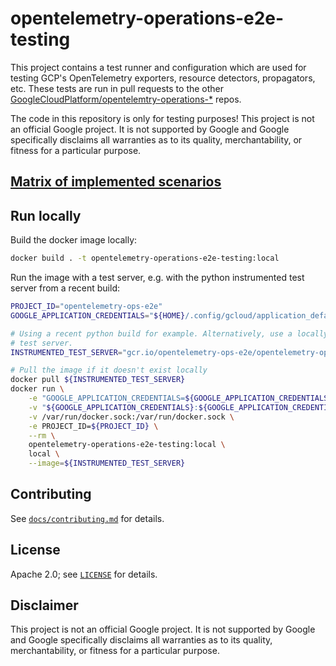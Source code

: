 # opentelemetry-operations-e2e-testing

This project contains a test runner and configuration which are used for testing
GCP's OpenTelemetry exporters, resource detectors, propagators, etc. These tests
are run in pull requests to the other
[GoogleCloudPlatform/opentelemtry-operations-*](https://github.com/GoogleCloudPlatform/?q=opentelemetry-operations-&type=&language=&sort=)
repos.

The code in this repository is only for testing purposes! This project is not an
official Google project. It is not supported by Google and Google specifically
disclaims all warranties as to its quality, merchantability, or fitness for a
particular purpose.

## [Matrix of implemented scenarios](matrix.md)

## Run locally

Build the docker image locally:

```bash
docker build . -t opentelemetry-operations-e2e-testing:local
```

Run the image with a test server, e.g. with the python instrumented test server
from a recent build:

```bash
PROJECT_ID="opentelemetry-ops-e2e"
GOOGLE_APPLICATION_CREDENTIALS="${HOME}/.config/gcloud/application_default_credentials.json"

# Using a recent python build for example. Alternatively, use a locally built
# test server.
INSTRUMENTED_TEST_SERVER="gcr.io/opentelemetry-ops-e2e/opentelemetry-operations-python-e2e-test-server:45ccd1d"

# Pull the image if it doesn't exist locally
docker pull ${INSTRUMENTED_TEST_SERVER}
docker run \
    -e "GOOGLE_APPLICATION_CREDENTIALS=${GOOGLE_APPLICATION_CREDENTIALS}" \
    -v "${GOOGLE_APPLICATION_CREDENTIALS}:${GOOGLE_APPLICATION_CREDENTIALS}:ro" \
    -v /var/run/docker.sock:/var/run/docker.sock \
    -e PROJECT_ID=${PROJECT_ID} \
    --rm \
    opentelemetry-operations-e2e-testing:local \
    local \
    --image=${INSTRUMENTED_TEST_SERVER}
```

## Contributing

See [`docs/contributing.md`](docs/contributing.md) for details.

## License

Apache 2.0; see [`LICENSE`](LICENSE) for details.

## Disclaimer

This project is not an official Google project. It is not supported by
Google and Google specifically disclaims all warranties as to its quality,
merchantability, or fitness for a particular purpose.
